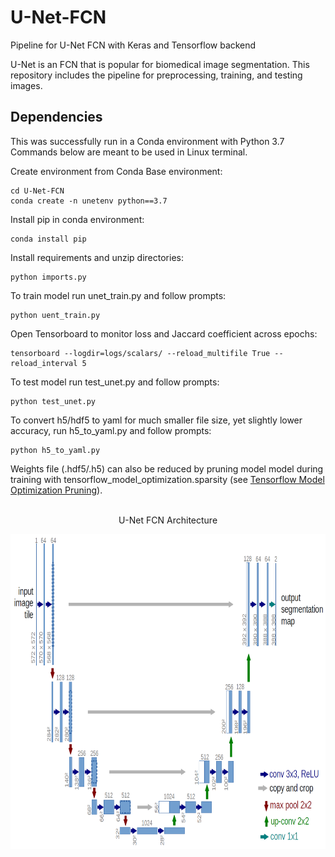 # U-Net-FCN  
Pipeline for U-Net FCN with Keras and Tensorflow backend  

U-Net is an FCN that is popular for biomedical image segmentation. This repository includes the pipeline for preprocessing, training, and testing images.  

## Dependencies  
This was successfully run in a Conda environment with Python 3.7  
Commands below are meant to be used in Linux terminal.  

Create environment from Conda Base environment:  
```
cd U-Net-FCN
conda create -n unetenv python==3.7
```  

Install pip in conda environment:  
```
conda install pip
```  


Install requirements and unzip directories:
```
python imports.py
```  

To train model run unet_train.py and follow prompts:
```
python uent_train.py
```  

Open Tensorboard to monitor loss and Jaccard coefficient across epochs:  
```
tensorboard --logdir=logs/scalars/ --reload_multifile True --reload_interval 5
```  

To test model run test_unet.py and follow prompts:
```
python test_unet.py
```  

To convert h5/hdf5 to yaml for much smaller file size, yet slightly lower accuracy, run h5_to_yaml.py and follow prompts:
```
python h5_to_yaml.py
```  
 
Weights file (.hdf5/.h5) can also be reduced by pruning model model during training with tensorflow_model_optimization.sparsity (see [Tensorflow Model Optimization Pruning](https://www.tensorflow.org/model_optimization/guide/pruning)).<br />
<br />    

<p align="center">
U-Net FCN Architecture
</p>
<p align="center">
  <img width="870" height="504" src="https://github.com/MattLondon101/U-Net-FCN/blob/main/u-net-architecture.png?raw=true"
</p>

